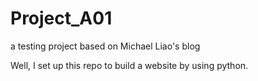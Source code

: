 # Project_A01

a testing project based on Michael Liao's blog

Well, I set up this repo to build a website by using python.
